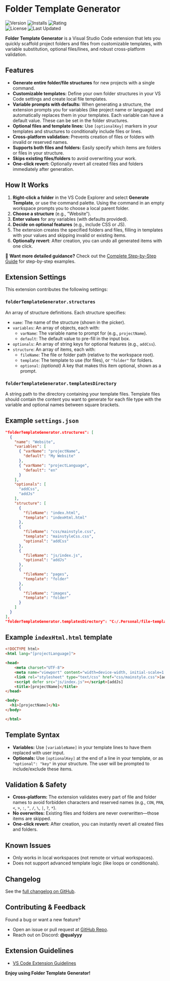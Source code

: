 

# Folder Template Generator
![Version](https://img.shields.io/visual-studio-marketplace/v/Qualyyy.folder-template-generator?style=flat&logo=visual-studio-code&logoColor=white&label=Version&color=green)
![Installs](https://img.shields.io/visual-studio-marketplace/i/Qualyyy.folder-template-generator?style=flat&logo=visual-studio-code&logoColor=white&label=Installs&color=blue)
![Rating](https://img.shields.io/vscode-marketplace/r/Qualyyy.folder-template-generator?style=flat&logo=visual-studio-code&logoColor=white&label=Rating&color=yellow)<br>
![License](https://img.shields.io/badge/License-MIT-purple.svg?style=flat&logoColor=white)
![Last Updated](https://img.shields.io/github/last-commit/Qualyyy/vscode-folder-template-generator?style=flat&logo=github&logoColor=white&label=Last%20Updated&color=orange)

**Folder Template Generator** is a Visual Studio Code extension that lets you quickly scaffold project folders and files from customizable templates, with variable substitution, optional files/lines, and robust cross-platform validation.



## Features

- **Generate entire folder/file structures** for new projects with a single command.
- **Customizable templates:** Define your own folder structures in your VS Code settings and create local file templates.
- **Variable prompts with defaults:** When generating a structure, the extension prompts you for variables (like project name or language) and automatically replaces them in your templates. Each variable can have a default value. These can be set in the folder structures.
- **Optional files and template lines:** Use `[optionalKey]` markers in your templates and structures to conditionally include files or lines.
- **Cross-platform validation:** Prevents creation of files or folders with invalid or reserved names.
- **Supports both files and folders:** Easily specify which items are folders or files in your structure.
- **Skips existing files/folders** to avoid overwriting your work.
- **One-click revert:** Optionally revert all created files and folders immediately after generation.


## How It Works

1. **Right-click a folder** in the VS Code Explorer and select **Generate Template**, or use the command palette. Using the command in an empty workspace prompts you to choose a local parent folder.
2. **Choose a structure** (e.g., "Website").
3. **Enter values** for any variables (with defaults provided).
4. **Decide on optional features** (e.g., include CSS or JS).
5. The extension creates the specified folders and files, filling in templates with your values and skipping invalid or existing items.
6. **Optionally revert**: After creation, you can undo all generated items with one click.

📖 **Want more detailed guidance?** Check out the [Complete Step-by-Step Guide](https://docs.google.com/presentation/d/e/2PACX-1vSPi0L-s6cIFdp5_Mvl-JmGZOViShL173VcsrdKZB162sVvIIpKY8JaP0dBjlYlfdc8kyl0KTBnueOM/pub?start=false&loop=false) for step-by-step examples.

## Extension Settings

This extension contributes the following settings:

### `folderTemplateGenerator.structures`

An array of structure definitions. Each structure specifies:

- `name`: The name of the structure (shown in the picker).
- `variables`: An array of objects, each with:
    - `varName`: The variable name to prompt for (e.g., `projectName`).
    - `default`: The default value to pre-fill in the input box.
- `optionals`: An array of string keys for optional features (e.g., `addCss`).
- `structure`: An array of items, each with:
    - `fileName`: The file or folder path (relative to the workspace root).
    - `template`: The template to use (for files), or `"folder"` for folders.
    - `optional`: *(optional)* A key that makes this item optional, shown as a prompt.


### `folderTemplateGenerator.templatesDirectory`

A string path to the directory containing your template files. Template files should contain the content you want to generate for each file type with the variable and optional names between square brackets.


## Example `settings.json`

```json
"folderTemplateGenerator.structures": [
  {
    "name": "Website",
    "variables": [
      { "varName": "projectName",
        "default": "My Website"
      },
      { "varName": "projectLanguage",
        "default": "en"
      }
    ],
    "optionals": [
      "addCss",
      "addJs"
    ],
    "structure": [
      {
        "fileName": "index.html",
        "template": "indexHtml.html"
      },
      {
        "fileName": "css/mainstyle.css",
        "template": "mainstyleCss.css",
        "optional": "addCss"
      },
      {
        "fileName": "js/index.js",
        "optional": "addJs"
      },
      {
        "fileName": "pages",
        "template": "folder"
      },
      {
        "fileName": "images",
        "template": "folder"
      }
    ]
  }
],
"folderTemplateGenerator.templatesDirectory": "C:/.Personal/file-templates"
```

## Example `indexHtml.html` template
```html
<!DOCTYPE html>
<html lang="[projectLanguage]">

<head>
    <meta charset="UTF-8">
    <meta name="viewport" content="width=device-width, initial-scale=1.0">
    <link rel="stylesheet" type="text/css" href="css/mainstyle.css">[addCss]
    <script defer src="js/index.js"></script>[addJs]
    <title>[projectName]</title>
</head>

<body>
  <h1>[projectName]</h1>
</body>

</html>
```

## Template Syntax

- **Variables:**
Use `[variableName]` in your template lines to have them replaced with user input.
- **Optionals:**
Use `[optionalKey]` at the end of a line in your template, or as `"optional": "key"` in your structure.
The user will be prompted to include/exclude these items.

## Validation \& Safety

- **Cross-platform:**
The extension validates every part of file and folder names to avoid forbidden characters and reserved names (e.g., `CON`, `PRN`, `<`, `>`, `:`, `"`, `/`, `\`, `|`, `?`, `*`).
- **No overwrites:**
Existing files and folders are never overwritten—those items are skipped.
- **One-click revert:**
After creation, you can instantly revert all created files and folders.

## Known Issues

- Only works in local workspaces (not remote or virtual workspaces).
- Does not support advanced template logic (like loops or conditionals).

## Changelog

See the [full changelog on GitHub](https://github.com/Qualyyy/vscode-folder-template-generator/blob/master/CHANGELOG.md).

## Contributing \& Feedback

Found a bug or want a new feature?
- Open an issue or pull request at [GitHub Repo](https://github.com/Qualyyy/vscode-folder-template-generator).
- Reach out on Discord: **@qualyyy**

## Extension Guidelines

- [VS Code Extension Guidelines](https://code.visualstudio.com/api/references/extension-guidelines)

**Enjoy using Folder Template Generator!**